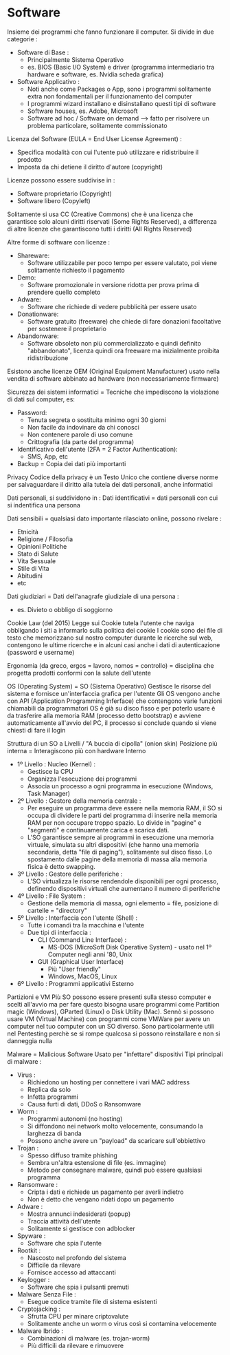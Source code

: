 # Software
Insieme dei programmi che fanno funzionare il computer.
Si divide in due categorie :
- Software di Base :
    - Principalmente Sistema Operativo
    - es. BIOS (Basic I/O System) e driver (programma intermediario tra hardware e software, es. Nvidia scheda grafica)
- Software Applicativo :
    - Noti anche come Packages o App, sono i programmi solitamente extra non fondamentali per il funzionamento del computer
    - I programmi wizard installano e disinstallano questi tipi di software
    - Software houses, es. Adobe, Microsoft
    - Software ad hoc / Software on demand --> fatto per risolvere un problema particolare, solitamente commissionato

Licenza del Software (EULA = End User License Agreement) :
- Specifica modalità con cui l'utente può utilizzare e ridistribuire il prodotto
- Imposta da chi detiene il diritto d'autore (copyright)

Licenze possono essere suddivise in :
- Software proprietario (Copyright)
- Software libero (Copyleft)

Solitamente si usa CC (Creative Commons) che è una licenza che garantisce solo alcuni diritti riservati (Some Rights Reserved), a differenza di altre licenze che garantiscono tutti i diritti (All Rights Reserved)

Altre forme di software con licenze :
- Shareware:
    - Software utilizzabile per poco tempo per essere valutato, poi viene solitamente richiesto il pagamento
- Demo:
    - Software promozionale in versione ridotta per prova prima di prendere quello completo
- Adware:
    - Software che richiede di vedere pubblicità per essere usato
- Donationware:
    - Software gratuito (freeware) che chiede di fare donazioni facoltative per sostenere il proprietario
- Abandonware:
    - Software obsoleto non più commercializzato e quindi definito "abbandonato", licenza quindi ora freeware ma inizialmente proibita ridistribuzione

Esistono anche licenze OEM (Original Equipment Manufacturer) usato nella vendita di software abbinato ad hardware (non necessariamente firmware)

Sicurezza dei sistemi informatici = Tecniche che impediscono la violazione di dati sul computer, es:
- Password:
    - Tenuta segreta o sostituita minimo ogni 30 giorni
    - Non facile da indovinare da chi conosci
    - Non contenere parole di uso comune
    - Crittografia (da parte del programma)
- Identificativo dell'utente (2FA = 2 Factor Authentication):
    - SMS, App, etc
- Backup = Copia dei dati più importanti

Privacy
Codice della privacy è un Testo Unico che contiene diverse norme per salvaguardare il diritto alla tutela dei dati personali, anche informatici

Dati personali, si suddividono in :
Dati identificativi = dati personali con cui si indentifica una persona

Dati sensibili = qualsiasi dato importante rilasciato online, possono rivelare :
- Etnicità
- Religione / Filosofia
- Opinioni Politiche
- Stato di Salute
- Vita Sessuale
- Stile di Vita
- Abitudini
- etc

Dati giudiziari = Dati dell'anagrafe giudiziale di una persona :
- es. Divieto o obbligo di soggiorno

Cookie Law (del 2015)
Legge sui Cookie tutela l'utente che naviga obbligando i siti a informarlo sulla politica dei cookie
I cookie sono dei file di testo che memorizzano sul nostro computer durante le ricerche sul web, contengono le ultime ricerche e in alcuni casi anche i dati di autenticazione (password e username)

Ergonomia (da greco, ergos = lavoro, nomos = controllo) = disciplina che progetta prodotti conformi con la salute dell'utente

OS (Operating System) = SO (Sistema Operativo)
Gestisce le risorse del sistema e fornisce un'interfaccia grafica per l'utente
Gli OS vengono anche con API (Application Programming Inferface) che contengono varie funzioni chiamabili da programmatori
OS è già su disco fisso e per poterlo usare è da trasferire alla memoria RAM (processo detto bootstrap) e avviene automaticamente all'avvio del PC, il processo si conclude quando si viene chiesti di fare il login

Struttura di un SO a Livelli / "A buccia di cipolla" (onion skin)
Posizione più interna = Interagiscono più con hardware
Interno
- 1º Livello : Nucleo (Kernel) :
    - Gestisce la CPU
    - Organizza l'esecuzione dei programmi
    - Associa un processo a ogni programma in esecuzione (Windows, Task Manager)
- 2º Livello : Gestore della memoria centrale :
    - Per eseguire un programma deve essere nella memoria RAM, il SO si occupa di dividere le parti del programma di inserire nella memoria RAM per non occupare troppo spazio. Lo divide in "pagine" e "segmenti" e continuamente carica e scarica dati.
    - L'SO garantisce sempre ai programmi in esecuzione una memoria virtuale, simulata su altri dispositivi (che hanno una memoria secondaria, detta "file di paging"), solitamente sul disco fisso. Lo spostamento dalle pagine della memoria di massa alla memoria fisica è detto swapping.
- 3º Livello : Gestore delle periferiche :
    - L'SO virtualizza le risorse rendendole disponibili per ogni processo, definendo dispositivi virtuali che aumentano il numero di periferiche
- 4º Livello : File System :
    - Gestione della memoria di massa, ogni elemento = file, posizione di cartelle = "directory"
- 5º Livello : Interfaccia con l'utente (Shell) :
    - Tutte i comandi tra la macchina e l'utente
    - Due tipi di interfaccia :
        - CLI (Command Line Interface) :
            - MS-DOS (MicroSoft Disk Operative System) - usato nel 1º Computer negli anni '80, Unix
        - GUI (Graphical User Interface)
            - Più "User friendly"
            - Windows, MacOS, Linux
- 6º Livello : Programmi applicativi
Esterno

Partizioni e VM
Più SO possono essere presenti sulla stesso computer e scelti all'avvio ma per fare questo bisogna usare programmi come Partition magic (Windows), GParted (Linux) o Disk Utility (Mac).
Sennò si possono usare VM (Virtual Machine) con programmi come VMWare per avere un computer nel tuo computer con un SO diverso. Sono particolarmente utili nel Pentesting perchè se si rompe qualcosa si possono reinstallare e non si danneggia nulla

Malware = Malicious Software
Usato per "infettare" dispositivi
Tipi principali di malware :
- Virus :
    - Richiedono un hosting per connettere i vari MAC address
    - Replica da solo
    - Infetta programmi
    - Causa furti di dati, DDoS o Ransomware
- Worm :
    - Programmi autonomi (no hosting)
    - Si diffondono nei network molto velocemente, consumando la larghezza di banda
    - Possono anche avere un "payload" da scaricare sull'obbiettivo
- Trojan :
    - Spesso diffuso tramite phishing
    - Sembra un'altra estensione di file (es. immagine)
    - Metodo per consegnare malware, quindi può essere qualsiasi programma
- Ransomware :
    - Cripta i dati e richiede un pagamento per averli indietro
    - Non è detto che vengano ridati dopo un pagamento
- Adware :
    - Mostra annunci indesiderati (popup)
    - Traccia attività dell'utente
    - Solitamente si gestisce con adblocker
- Spyware :
    - Software che spia l'utente
- Rootkit :
    - Nascosto nel profondo del sistema
    - Difficile da rilevare
    - Fornisce accesso ad attaccanti
- Keylogger :
    - Software che spia i pulsanti premuti
- Malware Senza File :
    - Esegue codice tramite file di sistema esistenti
- Cryptojacking :
    - Sfrutta CPU per minare criptovalute
    - Solitamente anche un worm o virus così si contamina velocemente
- Malware Ibrido :
    - Combinazioni di malware (es. trojan-worm)
    - Più difficili da rilevare e rimuovere